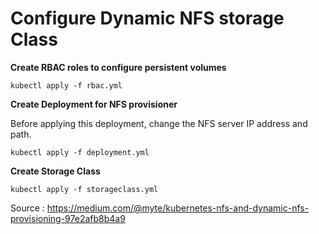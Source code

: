 # Configure Dynamic NFS storage Class

**Create RBAC roles to configure persistent volumes**

```
kubectl apply -f rbac.yml
```


**Create Deployment for NFS provisioner**

Before applying this deployment, change the NFS server IP address and path.

```
kubectl apply -f deployment.yml
```

**Create Storage Class**

```
kubectl apply -f storageclass.yml
```

Source : https://medium.com/@myte/kubernetes-nfs-and-dynamic-nfs-provisioning-97e2afb8b4a9
